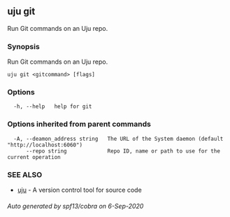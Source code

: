 ## uju git

Run Git commands on an Uju repo.

### Synopsis

Run Git commands on an Uju repo.

```
uju git <gitcommand> [flags]
```

### Options

```
  -h, --help   help for git
```

### Options inherited from parent commands

```
  -A, --deamon_address string   The URL of the System daemon (default "http://localhost:6060")
      --repo string             Repo ID, name or path to use for the current operation
```

### SEE ALSO

* [uju](uju.md)	 - A version control tool for source code

###### Auto generated by spf13/cobra on 6-Sep-2020
